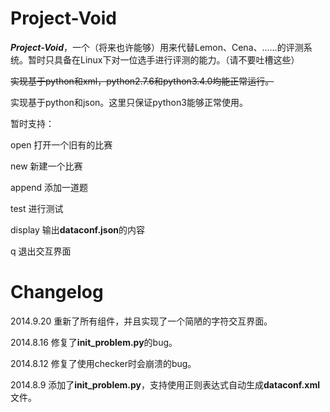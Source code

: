 Project-Void
================

***Project-Void***，一个（将来也许能够）用来代替Lemon、Cena、……的评测系统。暂时只具备在Linux下对一位选手进行评测的能力。（请不要吐槽这些）

~~实现基于python和xml，python2.7.6和python3.4.0均能正常运行。~~

实现基于python和json。这里只保证python3能够正常使用。

暂时支持：

open 打开一个旧有的比赛

new 新建一个比赛

append 添加一道题

test 进行测试

display 输出**dataconf.json**的内容

q 退出交互界面

Changelog
================
2014.9.20 重新了所有组件，并且实现了一个简陋的字符交互界面。

2014.8.16 修复了**init_problem.py**的bug。

2014.8.12 修复了使用checker时会崩溃的bug。

2014.8.9   添加了**init_problem.py**，支持使用正则表达式自动生成**dataconf.xml**文件。